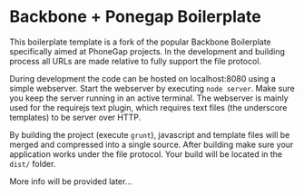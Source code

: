 
Backbone + Ponegap Boilerplate
==============================

This boilerplate template is a fork of the popular Backbone Boilerplate specifically aimed at PhoneGap projects. In the development and building process all URLs are made relative to fully support the file protocol.

During development the code can be hosted on localhost:8080 using a simple webserver. Start the webserver by executing `node server`. Make sure you keep the server running in an active terminal. The webserver is mainly used for the requirejs text plugin, which requires text files (the underscore templates) to be server over HTTP.

By building the project (execute `grunt`), javascript and template files will be merged and compressed into a single source. After building make sure your application works under the file protocol. Your build will be located in the `dist/` folder.

More info will be provided later...